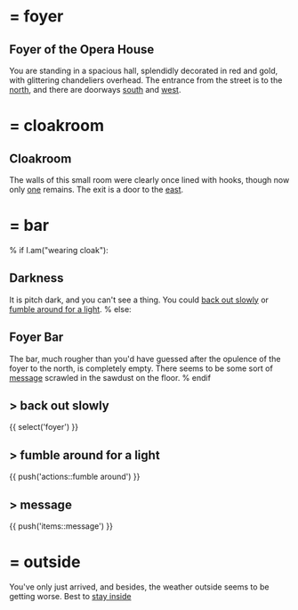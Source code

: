 # = foyer

## Foyer of the Opera House

You are standing in a spacious hall, splendidly decorated in red and
gold, with glittering chandeliers overhead. The entrance from the
street is to the [north](select!outside), and there are doorways
[south](select!bar) and [west](select!cloakroom).


# = cloakroom

## Cloakroom

The walls of this small room were clearly once lined with hooks,
though now only [one](push!items::hook) remains. The exit is a door to
the [east](select!foyer).


# = bar

% if I.am("wearing cloak"):
## Darkness

It is pitch dark, and you can't see a thing. You could
[back out slowly](!) or [fumble around for a light](!).
% else:
## Foyer Bar

The bar, much rougher than you'd have guessed after the opulence of
the foyer to the north, is completely empty. There seems to be some
sort of [message](!) scrawled in the sawdust on the floor.
% endif

## > back out slowly
{{ select('foyer') }}

## > fumble around for a light
{{ push('actions::fumble around') }}

## > message
{{ push('items::message') }}


# = outside

You've only just arrived, and besides, the weather outside seems to be
getting worse. Best to [stay inside](select!foyer)
